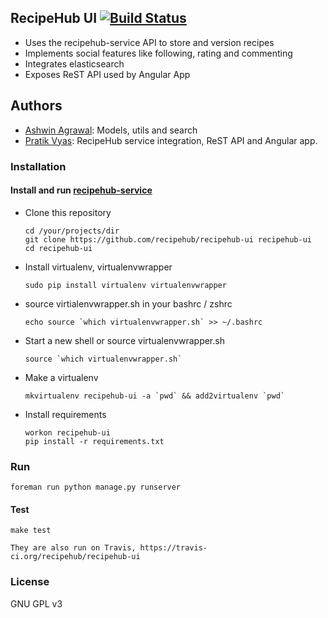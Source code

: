 ## RecipeHub UI [![Build Status](https://travis-ci.org/recipehub/recipehub-ui.png)](https://travis-ci.org/recipehub/recipehub-ui)

* Uses the recipehub-service API to store and version recipes
* Implements social features like following, rating and commenting
* Integrates elasticsearch
* Exposes ReST API used by Angular App

## Authors


* [Ashwin Agrawal](https://github.com/ashwinagrawal1007): Models, utils and search
* [Pratik Vyas](https://github.com/pdvyas): RecipeHub service integration, ReST API and Angular app.

### Installation
#### Install and run [recipehub-service](https://github.com/recipehub/recipehub-service)

* Clone this repository

    ```
    cd /your/projects/dir
    git clone https://github.com/recipehub/recipehub-ui recipehub-ui
    cd recipehub-ui
    ```

* Install virtualenv, virtualenvwrapper

    ```
    sudo pip install virtualenv virtualenvwrapper
    ```

* source virtialenvwrapper.sh in your bashrc / zshrc

    ```
    echo source `which virtualenvwrapper.sh` >> ~/.bashrc
    ```

* Start a new shell or source virtualenvwrapper.sh

    ```
    source `which virtualenvwrapper.sh`
    ```

* Make a virtualenv

    ```
    mkvirtualenv recipehub-ui -a `pwd` && add2virtualenv `pwd`
    ```

* Install requirements

    ```
    workon recipehub-ui
    pip install -r requirements.txt
    ```

### Run

    foreman run python manage.py runserver
    
#### Test

    make test

    They are also run on Travis, https://travis-ci.org/recipehub/recipehub-ui

### License

GNU GPL v3
